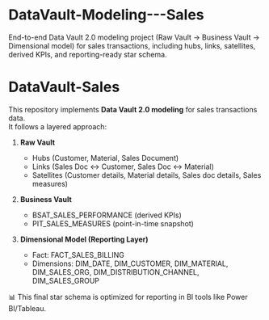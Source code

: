 # DataVault-Modeling---Sales
End-to-end Data Vault 2.0 modeling project (Raw Vault → Business Vault → Dimensional model) for sales transactions, including hubs, links, satellites, derived KPIs, and reporting-ready star schema.


# DataVault-Sales

This repository implements **Data Vault 2.0 modeling** for sales transactions data.  
It follows a layered approach:

1. **Raw Vault**  
   - Hubs (Customer, Material, Sales Document)  
   - Links (Sales Doc ↔ Customer, Sales Doc ↔ Material)  
   - Satellites (Customer details, Material details, Sales doc details, Sales measures)

2. **Business Vault**  
   - BSAT_SALES_PERFORMANCE (derived KPIs)  
   - PIT_SALES_MEASURES (point-in-time snapshot)

3. **Dimensional Model (Reporting Layer)**  
   - Fact: FACT_SALES_BILLING  
   - Dimensions: DIM_DATE, DIM_CUSTOMER, DIM_MATERIAL, DIM_SALES_ORG, DIM_DISTRIBUTION_CHANNEL, DIM_SALES_GROUP  

📊 This final star schema is optimized for reporting in BI tools like Power BI/Tableau.


